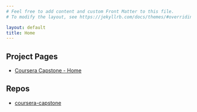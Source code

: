 ```yaml
---
# Feel free to add content and custom Front Matter to this file.
# To modify the layout, see https://jekyllrb.com/docs/themes/#overriding-theme-defaults

layout: default
title: Home
---
```

## Project Pages

* [Coursera Capstone - Home](https://shailendra-singh.github.io/coursera-capstone/)

## Repos

* [coursera-capstone](https://github.com/Shailendra-Singh/coursera-capstone)